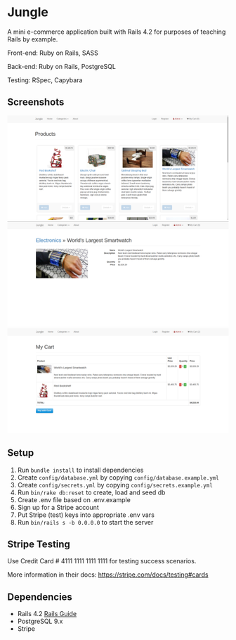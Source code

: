 # Jungle

A mini e-commerce application built with Rails 4.2 for purposes of teaching Rails by example.

Front-end: Ruby on Rails, SASS

Back-end: Ruby on Rails, PostgreSQL

Testing: RSpec, Capybara

## Screenshots

!["Main products page"](https://github.com/lib3rate/jungle/blob/master/docs/Main%20products%20page.png?raw=true)
!["Specific product page"](https://github.com/lib3rate/jungle/blob/master/docs/Specific%20product%20page.png?raw=true)
!["Cart before checking out"](https://github.com/lib3rate/jungle/blob/master/docs/Cart%20before%20checking%20out.png?raw=true)

## Setup

1. Run `bundle install` to install dependencies
2. Create `config/database.yml` by copying `config/database.example.yml`
3. Create `config/secrets.yml` by copying `config/secrets.example.yml`
4. Run `bin/rake db:reset` to create, load and seed db
5. Create .env file based on .env.example
6. Sign up for a Stripe account
7. Put Stripe (test) keys into appropriate .env vars
8. Run `bin/rails s -b 0.0.0.0` to start the server

## Stripe Testing

Use Credit Card # 4111 1111 1111 1111 for testing success scenarios.

More information in their docs: <https://stripe.com/docs/testing#cards>

## Dependencies

* Rails 4.2 [Rails Guide](http://guides.rubyonrails.org/v4.2/)
* PostgreSQL 9.x
* Stripe
